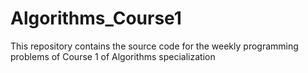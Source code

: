 # Algorithms_Course1
This repository contains the source code for the weekly programming problems of Course 1 of Algorithms specialization
